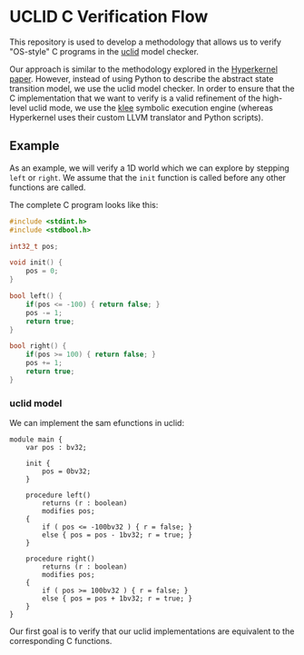 # UCLID C Verification Flow

This repository is used to develop a methodology that
allows us to verify "OS-style" C programs in the
[uclid](https://github.com/uclid-org/uclid/) model checker.

Our approach is similar to the methodology explored
in the [Hyperkernel paper](https://unsat.cs.washington.edu/projects/hyperkernel/).
However, instead of using Python to describe the abstract state
transition model, we use the uclid model checker.
In order to ensure that the C implementation that we want to verify
is a valid refinement of the high-level uclid mode, we use
the [klee](https://klee.github.io/) symbolic execution engine
(whereas Hyperkernel uses their custom LLVM translator and Python scripts).


## Example

As an example, we will verify a 1D world which we can explore by stepping
`left` or `right`. We assume that the `init` function is called before any
other functions are called.

The complete C program looks like this:

```.c
#include <stdint.h>
#include <stdbool.h>

int32_t pos;

void init() {
	pos = 0;
}

bool left() {
	if(pos <= -100) { return false; }
	pos -= 1;
	return true;
}

bool right() {
	if(pos >= 100) { return false; }
	pos += 1;
	return true;
}
```


### uclid model

We can implement the sam efunctions in uclid:

```.ucl
module main {
	var pos : bv32;

	init {
		pos = 0bv32;
	}

	procedure left()
		returns (r : boolean)
		modifies pos;
	{
		if ( pos <= -100bv32 ) { r = false; }
		else { pos = pos - 1bv32; r = true; }
	}

	procedure right()
		returns (r : boolean)
		modifies pos;
	{
		if ( pos >= 100bv32 ) { r = false; }
		else { pos = pos + 1bv32; r = true; }
	}
}
```

Our first goal is to verify that our uclid implementations are
equivalent to the corresponding C functions.
